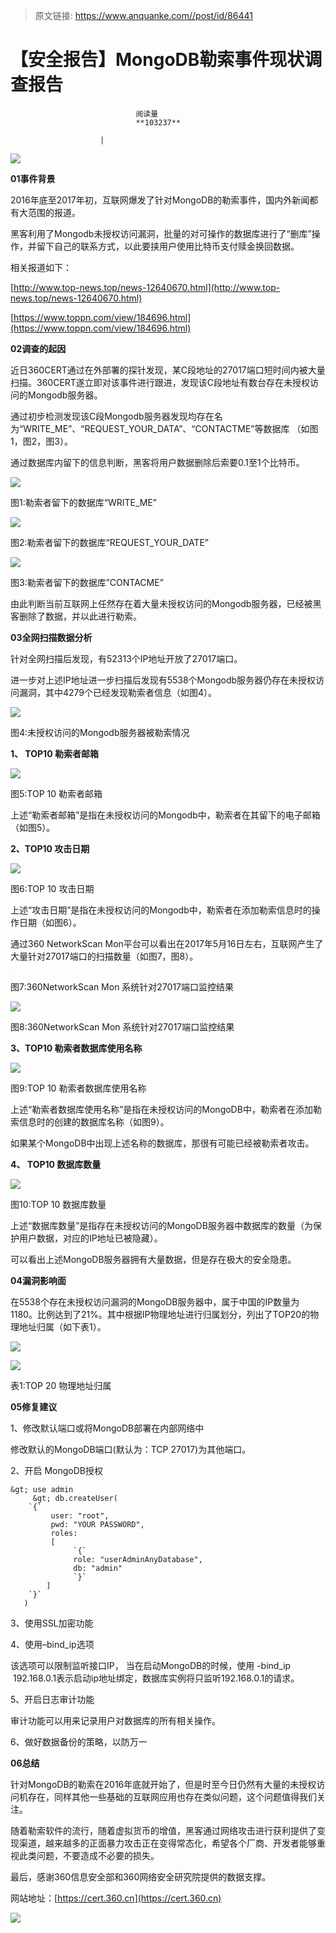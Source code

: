 > 原文链接: https://www.anquanke.com//post/id/86441 


# 【安全报告】MongoDB勒索事件现状调查报告


                                阅读量   
                                **103237**
                            
                        |
                        
                                                                                    



[![](https://p0.ssl.qhimg.com/t0113b14f408ee60e19.png)](https://p0.ssl.qhimg.com/t0113b14f408ee60e19.png)



**01事件背景**

2016年底至2017年初，互联网爆发了针对MongoDB的勒索事件，国内外新闻都有大范围的报道。

黑客利用了Mongodb未授权访问漏洞，批量的对可操作的数据库进行了“删库”操作，并留下自己的联系方式，以此要挟用户使用比特币支付赎金换回数据。

相关报道如下：

[http://www.top-news.top/news-12640670.html](http://www.top-news.top/news-12640670.html)

[https://www.toppn.com/view/184696.html](https://www.toppn.com/view/184696.html)



**02调查的起因**

近日360CERT通过在外部署的探针发现，某C段地址的27017端口短时间内被大量扫描。360CERT遂立即对该事件进行跟进，发现该C段地址有数台存在未授权访问的Mongodb服务器。

通过初步检测发现该C段Mongodb服务器发现均存在名为“WRITE_ME”、“REQUEST_YOUR_DATA”、“CONTACTME”等数据库 （如图1，图2，图3）。

通过数据库内留下的信息判断，黑客将用户数据删除后索要0.1至1个比特币。

[![](https://p4.ssl.qhimg.com/t012bb16e281cd35bca.png)](https://p4.ssl.qhimg.com/t012bb16e281cd35bca.png)

图1:勒索者留下的数据库“WRITE_ME”

[![](https://p3.ssl.qhimg.com/t016ccfdab7399b7415.png)](https://p3.ssl.qhimg.com/t016ccfdab7399b7415.png)

图2:勒索者留下的数据库“REQUEST_YOUR_DATE”

[![](https://p5.ssl.qhimg.com/t0131e58a7c4bef1703.png)](https://p5.ssl.qhimg.com/t0131e58a7c4bef1703.png)

图3:勒索者留下的数据库”CONTACME”

由此判断当前互联网上任然存在着大量未授权访问的Mongodb服务器，已经被黑客删除了数据，并以此进行勒索。



**03全网扫描数据分析**

针对全网扫描后发现，有52313个IP地址开放了27017端口。

进一步对上述IP地址进一步扫描后发现有5538个Mongodb服务器仍存在未授权访问漏洞，其中4279个已经发现勒索者信息（如图4）。

[![](https://p0.ssl.qhimg.com/t01d2afa723b68b567b.png)](https://p0.ssl.qhimg.com/t01d2afa723b68b567b.png)

图4:未授权访问的Mongodb服务器被勒索情况

**1、 TOP10 勒索者邮箱**

[![](https://p2.ssl.qhimg.com/t016563ef7eb124e560.png)](https://p2.ssl.qhimg.com/t016563ef7eb124e560.png)

图5:TOP 10 勒索者邮箱

上述“勒索者邮箱”是指在未授权访问的Mongodb中，勒索者在其留下的电子邮箱（如图5）。

**2、TOP10 攻击日期**

[![](https://p0.ssl.qhimg.com/t0103ac484c4a516e19.png)](https://p0.ssl.qhimg.com/t0103ac484c4a516e19.png)

图6:TOP 10 攻击日期

上述“攻击日期”是指在未授权访问的Mongodb中，勒索者在添加勒索信息时的操作日期（如图6）。

通过360 NetworkScan Mon平台可以看出在2017年5月16日左右，互联网产生了大量针对27017端口的扫描数量（如图7，图8）。

[![](data:image/png;base64,iVBORw0KGgoAAAANSUhEUgAAAAEAAAABCAYAAAAfFcSJAAAAAXNSR0IArs4c6QAAAARnQU1BAACxjwv8YQUAAAAJcEhZcwAADsQAAA7EAZUrDhsAAAANSURBVBhXYzh8+PB/AAffA0nNPuCLAAAAAElFTkSuQmCC)](https://p2.ssl.qhimg.com/t01d512eb30ea7079eb.png)

图7:360NetworkScan Mon 系统针对27017端口监控结果

[![](https://p4.ssl.qhimg.com/t01a4aa222b9d9b7540.png)](https://p4.ssl.qhimg.com/t01a4aa222b9d9b7540.png)

图8:360NetworkScan Mon 系统针对27017端口监控结果

**3、TOP10 勒索者数据库使用名称**

[![](https://p1.ssl.qhimg.com/t0150df81c94efdfcd8.png)](https://p1.ssl.qhimg.com/t0150df81c94efdfcd8.png)

图9:TOP 10 勒索者数据库使用名称

上述“勒索者数据库使用名称”是指在未授权访问的MongoDB中，勒索者在添加勒索信息时的创建的数据库名称（如图9）。

如果某个MongoDB中出现上述名称的数据库，那很有可能已经被勒索者攻击。

**4、 TOP10 数据库数量**

[![](https://p3.ssl.qhimg.com/t01f01d6c1104d9530b.png)](https://p3.ssl.qhimg.com/t01f01d6c1104d9530b.png)

图10:TOP 10 数据库数量

上述“数据库数量”是指存在未授权访问的MongoDB服务器中数据库的数量（为保护用户数据，对应的IP地址已被隐藏）。

可以看出上述MongoDB服务器拥有大量数据，但是存在极大的安全隐患。



**04漏洞影响面**

在5538个存在未授权访问漏洞的MongoDB服务器中，属于中国的IP数量为1180。比例达到了21%。其中根据IP物理地址进行归属划分，列出了TOP20的物理地址归属（如下表1）。

[![](https://p5.ssl.qhimg.com/t0128c1d6392774c84e.png)](https://p5.ssl.qhimg.com/t0128c1d6392774c84e.png)

[![](https://p1.ssl.qhimg.com/t0123913bcb48697755.png)](https://p1.ssl.qhimg.com/t0123913bcb48697755.png)

表1:TOP 20 物理地址归属



**05修复建议**

1、修改默认端口或将MongoDB部署在内部网络中

修改默认的MongoDB端口(默认为：TCP 27017)为其他端口。

2、开启 MongoDB授权



```
&gt; use admin
     &gt; db.createUser( 
    `{` 
         user: "root", 
         pwd: "YOUR PASSWORD", 
         roles: 
         [  
              `{` 
              role: "userAdminAnyDatabase", 
              db: "admin" 
              `}` 
        ] 
    `}` 
   )
```

3、使用SSL加密功能

4、使用–bind_ip选项

该选项可以限制监听接口IP， 当在启动MongoDB的时候，使用 -bind_ip      192.168.0.1表示启动ip地址绑定，数据库实例将只监听192.168.0.1的请求。

5、开启日志审计功能

审计功能可以用来记录用户对数据库的所有相关操作。

6、做好数据备份的策略，以防万一



**06总结**

针对MongoDB的勒索在2016年底就开始了，但是时至今日仍然有大量的未授权访问机存在，同样其他一些基础的互联网应用也存在类似问题，这个问题值得我们关注。

随着勒索软件的流行，随着虚拟货币的增值，黑客通过网络攻击进行获利提供了变现渠道，越来越多的正面暴力攻击正在变得常态化，希望各个厂商、开发者能够重视此类问题，不要造成不必要的损失。

最后，感谢360信息安全部和360网络安全研究院提供的数据支撑。

网站地址：[https://cert.360.cn](https://cert.360.cn)

[![](https://p3.ssl.qhimg.com/t011bec19c0b1d20090.png)](https://p3.ssl.qhimg.com/t011bec19c0b1d20090.png)
